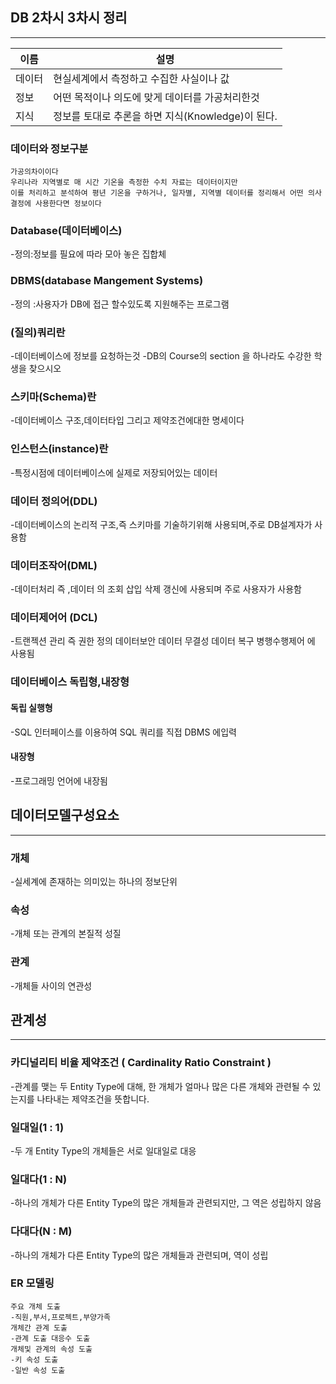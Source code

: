 ## DB 2차시 3차시 정리
-----------------

| 이름 | 설명 | 
|---------|---------|
| 데이터   | 현실세계에서 측정하고 수집한 사실이나 값   | 
| 정보   | 어떤 목적이나 의도에 맞게 데이터를 가공처리한것   | 
| 지식   | 정보를 토대로 추론을 하면 지식(Knowledge)이 된다.   | 



### 데이터와 정보구분
```
가공의차이이다
우리나라 지역별로 매 시간 기온을 측정한 수치 자료는 데이터이지만
이를 처리하고 분석하여 평년 기온을 구하거나, 일자별, 지역별 데이터를 정리해서 어떤 의사 결정에 사용한다면 정보이다
```

### Database(데이터베이스)
-정의:정보를 필요에 따라 모아 놓은 집합체

### DBMS(database Mangement Systems)
-정의 :사용자가 DB에 접근 할수있도록 지원해주는 프로그램

### (질의)쿼리란
-데이터베이스에 정보를 요청하는것
-DB의 Course의 section 을 하나라도 수강한 학생을 찾으시오

### 스키마(Schema)란
-데이터베이스 구조,데이터타입 그리고 제약조건에대한 명세이다

### 인스턴스(instance)란
-특정시점에 데이터베이스에 실제로 저장되어있는 데이터

### 데이터 정의어(DDL)
-데이터베이스의 논리적 구조,즉 스키마를 기술하기위해 사용되며,주로 DB설계자가 사용함

### 데이터조작어(DML)
-데이터처리 즉 ,데이터 의 조회 삽입 삭제 갱신에 사용되며 주로 사용자가 사용함

### 데이터제어어 (DCL)
-트랜젝션 관리 즉 권한 정의 데이터보안 데이터 무결성 데이터 복구 병행수행제어 에 사용됨

### 데이터베이스 독립형,내장형 

#### 독립 실행형
-SQL 인터페이스를 이용하여 SQL 쿼리를 직접 DBMS 에입력

#### 내장형
-프로그래밍 언어에 내장됨

## 데이터모델구성요소
---------------------------------------------

### 개체
 -실세계에 존재하는 의미있는 하나의 정보단위
### 속성
 -개체 또는 관계의 본질적  성질
### 관계
 -개체들 사이의 연관성

## 관계성
-------------------------------------------------

### 카디널리티 비율 제약조건 ( Cardinality Ratio Constraint )
-관계를 맺는 두 Entity Type에 대해, 한 개체가 얼마나 많은 다른 개체와 관련될 수 있는지를 나타내는 제약조건을 뜻합니다.

### 일대일(1 : 1)
-두 개 Entity Type의 개체들은 서로 일대일로 대응

### 일대다(1 : N)
-하나의 개체가 다른 Entity Type의 많은 개체들과 관련되지만, 그 역은 성립하지 않음

### 다대다(N : M)
-하나의 개체가 다른 Entity Type의 많은 개체들과 관련되며, 역이 성립

### ER 모델링
```
주요 개체 도출
-직원,부서,프로젝트,부양가족
개체간 관계 도출
-관계 도출 대응수 도출
개체및 관계의 속성 도출
-키 속성 도출
-일반 속성 도출
```
